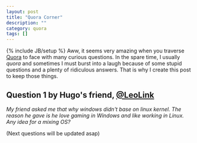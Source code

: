 ```yaml
---
layout: post
title: "Quora Corner"
description: ""
category: quora
tags: []
---
```

{% include JB/setup %}
Aww, it seems very amazing when you traverse [Quora](http://quora.com) to face with many curious questions. In the spare time, I usually *quora* and sometimes I must burst into a laugh because of some stupid questions and a plenty of ridiculous answers. That is why I create this post to keep those things.

## Question 1 by Hugo's friend, [@LeoLink](http://mrleolink.github.io/) 
*My friend asked me that why windows didn't base on linux kernel. The reason he gave is he love gaming in Windows and like working in Linux. Any idea for a mixing OS?*

(Next questions will be updated asap)